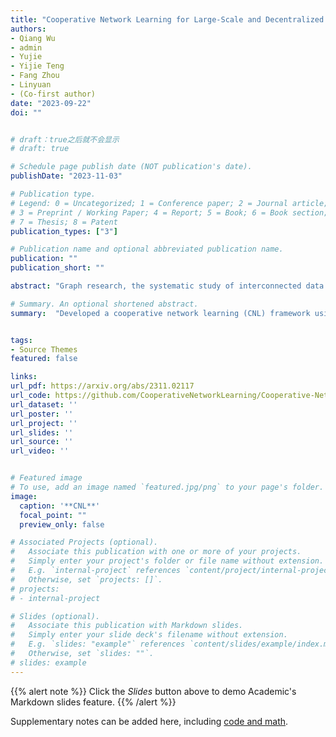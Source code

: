 ```yaml
---
title: "Cooperative Network Learning for Large-Scale and Decentralized Graphs"
authors:
- Qiang Wu
- admin
- Yujie
- Yijie Teng
- Fang Zhou
- Linyuan
- (Co-first author)
date: "2023-09-22"
doi: ""


# draft：true之后就不会显示
# draft: true

# Schedule page publish date (NOT publication's date).
publishDate: "2023-11-03"

# Publication type.
# Legend: 0 = Uncategorized; 1 = Conference paper; 2 = Journal article;
# 3 = Preprint / Working Paper; 4 = Report; 5 = Book; 6 = Book section;
# 7 = Thesis; 8 = Patent
publication_types: ["3"]

# Publication name and optional abbreviated publication name.
publication: ""
publication_short: ""

abstract: "Graph research, the systematic study of interconnected data points represented as graphs, plays a vital role in capturing intricate relationships within networked systems.  However, in the real world, as graphs scale up, concerns about data security among different data-owning agencies arise, hindering information sharing and, ultimately, the utilization of graph data. Therefore, establishing a mutual trust mechanism among graph agencies is crucial for unlocking the full potential of graphs. Here, we introduce a Cooperative Network Learning (CNL) framework to ensure secure graph computing for various graph tasks. Essentially, this CNL framework unifies the local and global perspectives of GNN computing with distributed data for an agency by virtually connecting all participating agencies as a global graph without a fixed central coordinator. Inter-agency computing is protected by various technologies inherent in our framework, including homomorphic encryption and secure transmission. Moreover, each agency has a fair right to design or employ various graph learning models from its local or global perspective. Thus, CNL can collaboratively train GNN models based on decentralized graphs inferred from local and global graphs. Experiments on contagion dynamics prediction and traditional graph tasks (i.e., node classification and link prediction) demonstrate that our CNL architecture outperforms state-of-the-art GNNs developed at individual sites, revealing that CNL can provide a reliable, fair, secure, privacy-preserving, and global perspective to build effective and personalized models for network applications. We hope this framework will address privacy concerns in graph-related research and integrate decentralized graph data structures to benefit the network research community in cooperation and innovation."

# Summary. An optional shortened abstract.
summary:  "Developed a cooperative network learning (CNL) framework using technologies like homomorphic encryption, enabling decentralized, multi-party trusted, and privacy-preserving graph learning. "


tags:
- Source Themes
featured: false

links:
url_pdf: https://arxiv.org/abs/2311.02117
url_code: https://github.com/CooperativeNetworkLearning/Cooperative-Network-Learning
url_dataset: ''
url_poster: ''
url_project: ''
url_slides: ''
url_source: ''
url_video: ''


# Featured image
# To use, add an image named `featured.jpg/png` to your page's folder. 
image:
  caption: '**CNL**'
  focal_point: ""
  preview_only: false

# Associated Projects (optional).
#   Associate this publication with one or more of your projects.
#   Simply enter your project's folder or file name without extension.
#   E.g. `internal-project` references `content/project/internal-project/index.md`.
#   Otherwise, set `projects: []`.
# projects:
# - internal-project

# Slides (optional).
#   Associate this publication with Markdown slides.
#   Simply enter your slide deck's filename without extension.
#   E.g. `slides: "example"` references `content/slides/example/index.md`.
#   Otherwise, set `slides: ""`.
# slides: example
---
```


{{% alert note %}}
Click the *Slides* button above to demo Academic's Markdown slides feature.
{{% /alert %}}

Supplementary notes can be added here, including [code and math](xx).
